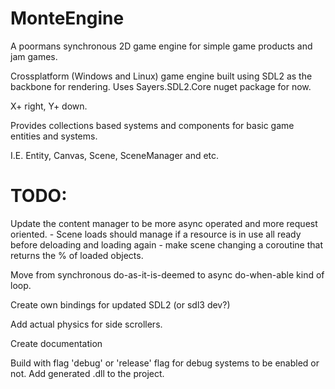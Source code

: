 # MonteEngine

A poormans synchronous 2D game engine for simple game products and jam games.

Crossplatform (Windows and Linux) game engine built using SDL2 as the backbone for rendering. 
Uses Sayers.SDL2.Core nuget package for now. 

X+ right, Y+ down. 

Provides collections based systems and components for basic game entities and systems. 

I.E. 
Entity, Canvas, Scene, SceneManager and etc. 


# TODO:

Update the content manager to be more async operated and more request oriented. 
    - Scene loads should manage if a resource is in use all ready before deloading and loading again
    - make scene changing a coroutine that returns the % of loaded objects. 

Move from synchronous do-as-it-is-deemed to async do-when-able kind of loop. 

Create own bindings for updated SDL2 (or sdl3 dev?)

Add actual physics for side scrollers. 

Create documentation

Build with flag 'debug' or 'release' flag for debug systems to be enabled or not. 
Add generated .dll to the project. 
